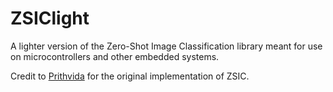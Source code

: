 # ZSIClight

A lighter version of the Zero-Shot Image Classification library meant for use on microcontrollers and other embedded systems.

Credit to [Prithvida](https://github.com/PrithivirajDamodaran) for the original implementation of ZSIC.



